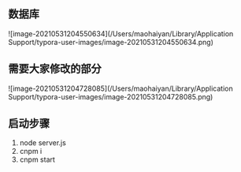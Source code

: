 ## 数据库

![image-20210531204550634](/Users/maohaiyan/Library/Application Support/typora-user-images/image-20210531204550634.png)

## 需要大家修改的部分

![image-20210531204728085](/Users/maohaiyan/Library/Application Support/typora-user-images/image-20210531204728085.png)

## 启动步骤

1. node server.js
2. cnpm i
3. cnpm start